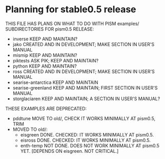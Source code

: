 Planning for stable0.5 release
=============

THIS FILE HAS PLANS ON WHAT TO DO WITH PISM examples/ SUBDIRECTORIES
FOR pism0.5 RELEASE:

* inverse     KEEP AND MAINTAIN?
* jako         CREATED AND IN DEVELOPMENT; MAKE SECTION IN USER'S MANUAL
* mismip     KEEP AND MAINTAIN?
* piktests   ASK PIK; KEEP AND MAINTAIN?
* python     KEEP AND MAINTAIN?
* ross         CREATED AND IN DEVELOPMENT; MAKE SECTION IN USER'S MANUAL
* searise-antarctica     KEEP AND MAINTAIN
* searise-greenland     KEEP AND MAINTAIN; FIRST SECTION IN USER'S MANUAL
* storglaciaren         KEEP AND MAINTAIN; A SECTION IN USER'S MANUAL?

THESE EXAMPLES ARE DEPRECATED:

* pddtune   MOVE TO old/, CHECK IT WORKS MINIMALLY AT pism0.5, TRIM
* MOVED TO old/:
  * eisgreen     DONE.  CHECKED: IT WORKS MINIMALLY AT pism0.5.
  * eisross      DONE.  CHECKED: IT WORKS MINIMALLY AT pism0.5.
  * enth-temp    NOT DONE.  DOES NOT WORK MINIMALLY AT pism0.5 YET.  [DEPENDS ON
    eisgreen.  NOT CRITICAL.]

